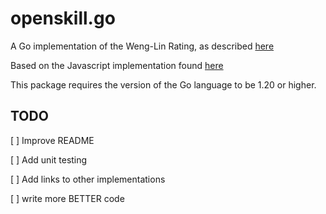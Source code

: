 # openskill.go
A Go implementation of the Weng-Lin Rating, as described [here](https://www.csie.ntu.edu.tw/~cjlin/papers/online_ranking/online_journal.pdf)

Based on the Javascript implementation found [here](https://github.com/philihp/openskill.js)

This package requires the version of the Go language to be 1.20 or higher.

## TODO

[ ] Improve README

[ ] Add unit testing

[ ] Add links to other implementations

[ ] write more BETTER code
